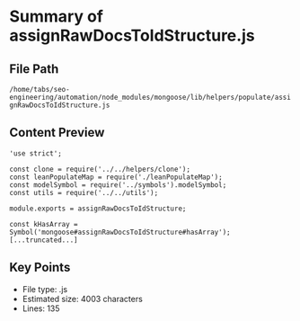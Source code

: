 # Summary of assignRawDocsToIdStructure.js
  
## File Path
`/home/tabs/seo-engineering/automation/node_modules/mongoose/lib/helpers/populate/assignRawDocsToIdStructure.js`

## Content Preview
```
'use strict';

const clone = require('../../helpers/clone');
const leanPopulateMap = require('./leanPopulateMap');
const modelSymbol = require('../symbols').modelSymbol;
const utils = require('../../utils');

module.exports = assignRawDocsToIdStructure;

const kHasArray = Symbol('mongoose#assignRawDocsToIdStructure#hasArray');
[...truncated...]
```

## Key Points
- File type: .js
- Estimated size: 4003 characters
- Lines: 135
